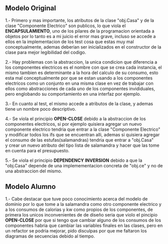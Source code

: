 ## Modelo Original
 
1.- Primero y mas importante, los atributos de la clase "obj.Casa" y 
de la clase "Componente Electrico"
son publicos, lo que viola el **ENCAPSULAMIENTO**, uno de los pilares de la programacion
orientada a objetos por lo tanto es a mi juicio el error mas grave, incluso
se accede a ellos en la implementacion de los test cosa que estas muy mal conceptualmente,
ademas deberian ser inicializados en el constructor de la clase para
mejor legibilidad del codigo.

2.- Hay problemas con la abstraccion, la unica condicion que 
diferencia a los componentes electricos es el nombre con que se crea cada instancia, 
el mismo tambien es determinante a la hora del calculo de su consumo, esto esta mal 
conceptualmente por que se estan usando a los componentes electricos como un conjunto
en una misma clase en vez de trabajar con ellos como abstracciones de cada uno de los 
componentes invididuales, pero englobando su comportamiento en una interfaz por ejemplo.

3.- En cuanto al test, el mismo accede a atributos de la clase, y ademas tiene un nombre
poco descriptivo.

4.- Se viola el principio **OPEN-CLOSE** debido a la abstraccion de los
componentes electricos, si por ejemplo quisiera agregar un nuevo
componente electrico tendria que entrar a la clase "Componente Electrico"
y modificar todos los ifs que se encuentran alli, ademas si quisiera agregar
el consumo de las estufas(salamandras) tendria que entrar a "obj.Casa"  
y crear un nuevo atributo del tipo lista de salamandra y hacer que las 
tome en cuenta para el presupuesto.
 
5.- Se viola el principio **DEPENDENCY INVERSION** debido a que la "obj.Casa" 
depende de una implemementacion concreta de "obj.ce" y no de
una abstraccion del mismo.

## Modelo Alumno

1.- Cabe destacar que tuve poco conocimiento acerca del modelo de dominio por lo que tome a la salamandra
como otro componente electrico y a los consumos de calorias y kw como propios de los
componentes, de primera los unicos inconvenientes de de diseño seria que violo el
pincipio **OPEN-CLOSE** por que si tengo que cambiar alguno de los consumos de los
componentes habria que cambiar las variables finales en las clases, pero en un
refactor se podria mejorar, pido disculpas por que me faltaron los diagramas de secuencias
debido al tiempo.



